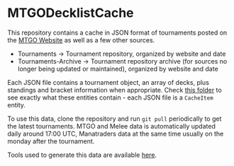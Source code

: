# MTGODecklistCache
This repository contains a cache in JSON format of tournaments posted on the [MTGO Website](https://www.mtgo.com/en/mtgo/decklists) as well as a few other sources.

* Tournaments -> Tournament repository, organized by website and date
* Tournaments-Archive -> Tournament repository archive (for sources no longer being updated or maintained), organized by website and date

Each JSON file contains a tournament object, an array of decks, plus standings and bracket information when appropriate. Check [this folder](https://github.com/Badaro/MTGODecklistCache.Tools/tree/main/MTGODecklistCache.Updater.Model) to see exactly what these entities contain - each JSON file is a `CacheItem` entity.

To use this data, clone the repository and run `git pull` periodically to get the latest tournaments. MTGO and Melee data is automatically updated daily around 17:00 UTC, Manatraders data at the same time usually on the monday after the tournament.

Tools used to generate this data are available [here](https://github.com/Badaro/MTGODecklistCache.Tools).
